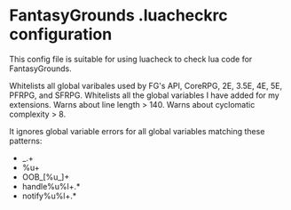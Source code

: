 # FantasyGrounds .luacheckrc configuration
This config file is suitable for using luacheck to check lua code for FantasyGrounds.

Whitelists all global varibales used by FG's API, CoreRPG, 2E, 3.5E, 4E, 5E, PFRPG, and SFRPG.
Whitelists all the global variables I have added for my extensions.
Warns about line length > 140.
Warns about cyclomatic complexity > 8.

It ignores global variable errors for all global variables matching these patterns:
* _.+
* %u+
* OOB_[%u_]+
* handle%u%l+.*
* notify%u%l+.*
